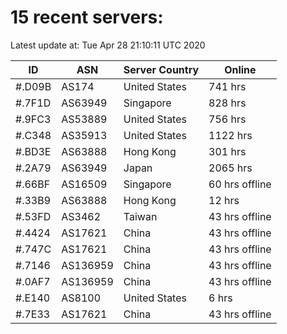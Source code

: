 # 15 recent servers:

Latest update at: Tue Apr 28 21:10:11 UTC 2020

| ID | ASN | Server Country | Online |
| -- | --- | -------------- | ------ |
| #.D09B | AS174 | United States | 741 hrs |
| #.7F1D | AS63949 | Singapore | 828 hrs |
| #.9FC3 | AS53889 | United States | 756 hrs |
| #.C348 | AS35913 | United States | 1122 hrs |
| #.BD3E | AS63888 | Hong Kong | 301 hrs |
| #.2A79 | AS63949 | Japan | 2065 hrs |
| #.66BF | AS16509 | Singapore | 60 hrs offline |
| #.33B9 | AS63888 | Hong Kong | 12 hrs |
| #.53FD | AS3462 | Taiwan | 43 hrs offline |
| #.4424 | AS17621 | China | 43 hrs offline |
| #.747C | AS17621 | China | 43 hrs offline |
| #.7146 | AS136959 | China | 43 hrs offline |
| #.0AF7 | AS136959 | China | 43 hrs offline |
| #.E140 | AS8100 | United States | 6 hrs |
| #.7E33 | AS17621 | China | 43 hrs offline |

